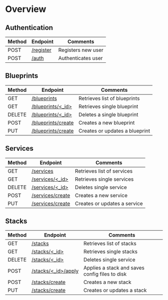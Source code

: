 # Overview

## Authentication
Method | Endpoint | Comments
---|---|---
POST|[/register](endpoints/user/register/post.md)|Registers new user
POST|[/auth](endpoints/user/auth/post.md)|Authenticates user

## Blueprints
Method | Endpoint | Comments
---|---|---
GET|[/blueprints](endpoints/blueprints/get.md)|Retrieves list of blueprints
GET|[/blueprints/<_id>](endpoints/blueprints/id/get.md)|Retrieves single blueprint
DELETE|[/blueprints/<_id>](endpoints/blueprints/id/delete.md)|Deletes a single blueprint
POST|[/blueprints/create](endpoints/blueprints/create/post.md)|Creates a new blueprint
PUT|[/blueprints/create](endpoints/blueprints/create/put.md)|Creates or updates a blueprint

## Services
Method | Endpoint | Comments
---|---|---
GET|[/services](endpoints/services/get.md)|Retrieves list of services
GET|[/services/<_id>](endpoints/services/id/get.md)|Retrieves single services
DELETE|[/services/<_id>](endpoints/services/id/delete.md)|Deletes single service
POST|[/services/create](endpoints/services/create/post.md)|Creates a new service
PUT|[/services/create](endpoints/services/create/put.md)|Creates or updates a service

## Stacks
Method | Endpoint | Comments
---|---|---
GET|[/stacks](endpoints/stacks/get.md)|Retrieves list of stacks
GET|[/stacks/<_id>](endpoints/stacks/id/get.md)|Retrieves single stacks
DELETE|[/stacks/<_id>](endpoints/stacks/id/delete.md)|Deletes single service
POST|[/stacks/<_id>/apply](endpoints/stacks/id/apply/post.md)|Applies a stack and saves config files to disk
POST|[/stacks/create](endpoints/stacks/create/post.md)|Creates a new stack
PUT|[/stacks/create](endpoints/stacks/create/put.md)|Creates or updates a stack